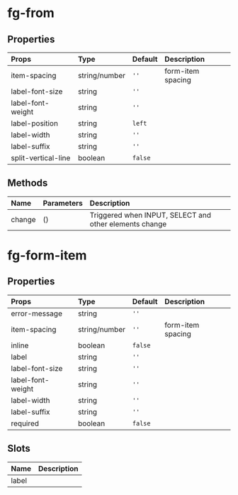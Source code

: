 # fg-from

## Properties

|Props|Type|Default|Description|
|:--|:--|:--|:--|
|item-spacing|string/number|`''`|form-item spacing|
|label-font-size|string|`''`||
|label-font-weight|string|`''`||
|label-position|string|`left`||
|label-width|string|`''`||
|label-suffix|string|`''`||
|split-vertical-line|boolean|`false`||

## Methods

|Name|Parameters|Description|
|:--|:--|:--|
|change|()|Triggered when INPUT, SELECT and other elements change|

# fg-form-item

## Properties

|Props|Type|Default|Description|
|:--|:--|:--|:--|
|error-message|string|`''`||
|item-spacing|string/number|`''`|form-item spacing|
|inline|boolean|`false`|
|label|string|`''`||
|label-font-size|string|`''`||
|label-font-weight|string|`''`||
|label-width|string|`''`||
|label-suffix|string|`''`||
|required|boolean|`false`||

## Slots

|Name|Description|
|:--|:--|
|label||

